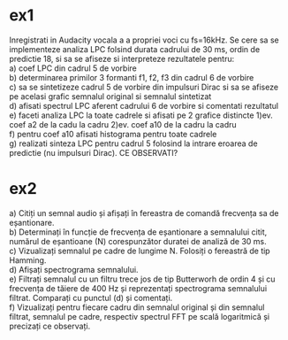 # ex1
Inregistrati in Audacity vocala a a propriei voci cu fs=16kHz. Se cere sa se implementeze analiza LPC folsind durata cadrului de 30 ms, ordin de predictie 18, si sa se afiseze si interpreteze rezultatele pentru:<br/>
a) coef LPC din cadrul 5 de vorbire<br/>
b) determinarea primilor 3 formanti f1, f2, f3 din cadrul 6 de vorbire<br/>
c) sa se sintetizeze cadrul 5 de vorbire din impulsuri Dirac si sa se afiseze pe acelasi grafic semnalul original si semnalul sintetizat<br/>
d) afisati spectrul LPC aferent cadrului 6 de vorbire si comentati rezultatul<br/>
e) faceti analiza LPC la toate cadrele si afisati pe 2 grafice distincte 1)ev. coef a2 de la cadu la cadru 2)ev. coef a10 de la cadru la cadru<br/>
f) pentru coef a10 afisati histograma pentru toate cadrele<br/>
g) realizati sinteza LPC pentru cadrul 5 folosind la intrare eroarea de predictie (nu impulsuri Dirac). CE OBSERVATI?<br/>
# ex2
a) Citiți un semnal audio și afișați în fereastra de comandă frecvența sa de eșantionare.<br/>
b) Determinați în funcție de frecvența de eșantionare a semnalului citit, numărul de eșantioane (N) corespunzător duratei de analiză de 30 ms.<br/>
c) Vizualizați semnalul pe cadre de lungime N. Folosiți o fereastră de tip Hamming.<br/>
d) Afișați spectrograma semnalului.<br/>
e) Filtrați semnalul cu un filtru trece jos de tip Butterworh de ordin 4 și cu frecvența de tăiere de 400 Hz și reprezentați spectrograma semnalului filtrat. Comparați cu punctul (d) și comentați.<br/>
f) Vizualizați pentru fiecare cadru din semnalul original și din semnalul filtrat, semnalul pe cadre, respectiv spectrul FFT pe scală logaritmică și precizați ce observați.<br/>
